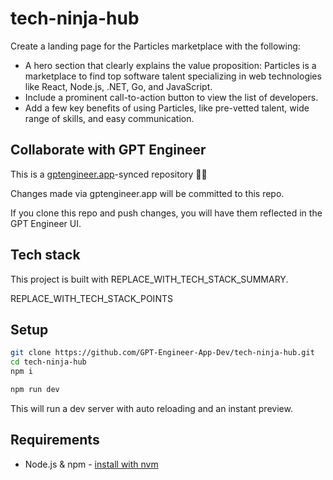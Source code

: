 # tech-ninja-hub

Create a landing page for the Particles marketplace with the following:

- A hero section that clearly explains the value proposition: Particles is a marketplace to find top software talent specializing in web technologies like React, Node.js, .NET, Go, and JavaScript. 
- Include a prominent call-to-action button to view the list of developers.
- Add a few key benefits of using Particles, like pre-vetted talent, wide range of skills, and easy communication.

## Collaborate with GPT Engineer

This is a [gptengineer.app](https://gptengineer.app)-synced repository 🌟🤖

Changes made via gptengineer.app will be committed to this repo.

If you clone this repo and push changes, you will have them reflected in the GPT Engineer UI.

## Tech stack

This project is built with REPLACE_WITH_TECH_STACK_SUMMARY.

REPLACE_WITH_TECH_STACK_POINTS

## Setup

```sh
git clone https://github.com/GPT-Engineer-App-Dev/tech-ninja-hub.git
cd tech-ninja-hub
npm i
```

```sh
npm run dev
```

This will run a dev server with auto reloading and an instant preview.

## Requirements

- Node.js & npm - [install with nvm](https://github.com/nvm-sh/nvm#installing-and-updating)
